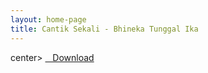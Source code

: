 ```yaml
---
layout: home-page
title: Cantik Sekali - Bhineka Tunggal Ika
---
```


center>
<a href="https://drive.google.com/uc?authuser=0&id=17nhrmGKyLiWGqtEXU2e1kSoGD9h-3-EL&export=download" ><i class="fa fa-caret-down" aria-hidden="true"></i>&nbsp; &nbsp;Download</a>
</center>
